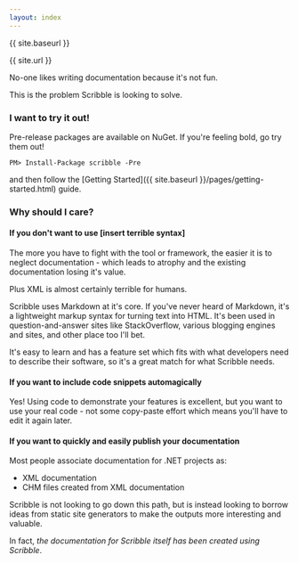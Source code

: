 ```yaml
---
layout: index
---
```


{{ site.baseurl }}

{{ site.url }}

No-one likes writing documentation because it's not fun. 

This is the problem Scribble is looking to solve.

### I want to try it out!

Pre-release packages are available on NuGet. If you're feeling bold, go try them out!

<div class="nuget-badge">
  <p><code>PM&gt; Install-Package scribble -Pre</code></p>
</div>

and then follow the [Getting Started]({{ site.baseurl }}/pages/getting-started.html) guide.

### Why should I care?

#### If you don't want to use [insert terrible syntax]

The more you have to fight with the tool or framework, the easier it is to neglect documentation - which leads to atrophy and the existing documentation losing it's value.

Plus XML is almost certainly terrible for humans.

Scribble uses Markdown at it's core. If you've never heard of Markdown, it's a lightweight markup syntax for turning text into HTML. It's been used in question-and-answer sites like StackOverflow, various blogging engines and sites, and other place too I'll bet.

It's easy to learn and has a feature set which fits with what developers need to describe their software, so it's a great match for what Scribble needs.

#### If you want to include code snippets automagically

Yes! Using code to demonstrate your features is excellent, but you want to use your real code - not some copy-paste effort which means you'll have to edit it again later.

#### If you want to quickly and easily publish your documentation

Most people associate documentation for .NET projects as:

 - XML documentation
 - CHM files created from XML documentation

Scribble is not looking to go down this path, but is instead looking to borrow ideas from static site generators to make the outputs more interesting and valuable.

In fact, *the documentation for Scribble itself has been created using Scribble*.

